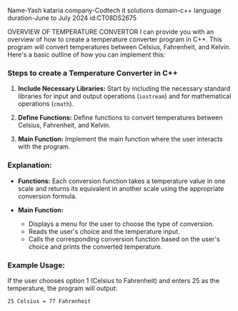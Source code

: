 Name-Yash kataria
company-Codtech it solutions
domain-c++ language
duration-June to July 2024
id:CT08DS2675

OVERVIEW OF TEMPERATURE CONVERTOR
I can provide you with an overview of how to create a temperature converter program in C++. This program will convert temperatures between Celsius, Fahrenheit, and Kelvin. Here's a basic outline of how you can implement this:

### Steps to create a Temperature Converter in C++

1. **Include Necessary Libraries:**
   Start by including the necessary standard libraries for input and output operations (`iostream`) and for mathematical operations (`cmath`).

  
2. **Define Functions:**
   Define functions to convert temperatures between Celsius, Fahrenheit, and Kelvin.

  
3. **Main Function:**
   Implement the main function where the user interacts with the program.

   
### Explanation:

- **Functions:** Each conversion function takes a temperature value in one scale and returns its equivalent in another scale using the appropriate conversion formula.
  
- **Main Function:** 
  - Displays a menu for the user to choose the type of conversion.
  - Reads the user's choice and the temperature input.
  - Calls the corresponding conversion function based on the user's choice and prints the converted temperature.

### Example Usage:

If the user chooses option 1 (Celsius to Fahrenheit) and enters 25 as the temperature, the program will output:
```
25 Celsius = 77 Fahrenheit
```

